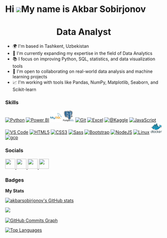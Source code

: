 


Hi ![](https://user-images.githubusercontent.com/18350557/176309783-0785949b-9127-417c-8b55-ab5a4333674e.gif)My name is Akbar Sobirjonov
========================================================================================================================================

<h1 align="center">Data Analyst</h1>


* 🌍 I'm based in Tashkent, Uzbekistan
* 🧠 I'm currently expanding my expertise in the field of Data Analytics
* 📚 I focus on improving Python, SQL, statistics, and data visualization tools
* 🤝 I'm open to collaborating on real-world data analysis and machine learning projects
* 📈 I'm working with tools like Pandas, NumPy, Matplotlib, Seaborn, and Scikit-learn

### Skills


<p align="left">
<a href="https://www.python.org/" target="_blank" rel="noreferrer"><img src="https://raw.githubusercontent.com/danielcranney/readme-generator/main/public/icons/skills/python-colored.svg" width="36" height="36" alt="Python" /></a>
<a href="https://app.powerbi.com/" target="_blank" rel="noreferrer"><img src="https://cdn-dynmedia-1.microsoft.com/is/image/microsoftcorp/Hero_BPI_icon1?resMode=sharp2&amp;op_usm=1.5,0.65,15,0&amp;wid=96&amp;hei=96&amp;qlt=100&amp;fmt=png-alpha&amp;fit=constrain" class=" " alt="Power BI" loading="lazy" data-oc="oce517" width="36" height="36" id="image-oce517"></a>
<a href="https://www.mysql.com/" target="_blank" rel="noreferrer"><img src="https://raw.githubusercontent.com/devicons/devicon/master/icons/mysql/mysql-original-wordmark.svg" alt="mysql" width="36" height="36" style="max-width: 100%;"></a>
<a href="https://www.postgresql.org/" target="_blank" rel="noreferrer"><img src="https://raw.githubusercontent.com/devicons/devicon/master/icons/postgresql/postgresql-original-wordmark.svg" alt="postgresql" width="36" height="36" style="max-width: 100%;"></a>
<a href="https://git-scm.com/" target="_blank" rel="noreferrer"><img src="https://raw.githubusercontent.com/danielcranney/readme-generator/main/public/icons/skills/git-colored.svg" width="36" height="36" alt="Git" /></a>
<a href="https://excel.cloud.microsoft/" target="_blank" rel="noreferrer"><img src="https://res.cdn.office.net/files/fabric-cdn-prod_20230815.002/assets/brand-icons/product/svg/excel_32x1.svg" class="fui-Image ___1jl6o6y fj3muxo f1akhkt f1aperda f1lxtadh f1fabniw f1ewtqcl f14t3ns0 f1xpi36y f137enl0" width="36" height="36" alt="Excel"></a>
<a href="https://www.kaggle.com/" target="_blank" rel="noreferrer"><img itemprop="image" class="avatar flex-shrink-0 mb-3 mr-3 mb-md-0 mr-md-4" src="https://avatars.githubusercontent.com/u/1336944?s=200&amp;v=4" width="36" height="36" alt="@Kaggle"></a>
<a href="https://developer.mozilla.org/en-US/docs/Web/JavaScript" target="_blank" rel="noreferrer"><img src="https://raw.githubusercontent.com/danielcranney/readme-generator/main/public/icons/skills/javascript-colored.svg" width="36" height="36" alt="JavaScript" /></a>
<a href="https://code.visualstudio.com/" target="_blank" rel="noreferrer"><img src="https://raw.githubusercontent.com/danielcranney/readme-generator/main/public/icons/skills/visualstudiocode.svg" width="36" height="36" alt="VS Code" /></a>
<a href="https://developer.mozilla.org/en-US/docs/Glossary/HTML5" target="_blank" rel="noreferrer"><img src="https://raw.githubusercontent.com/danielcranney/readme-generator/main/public/icons/skills/html5-colored.svg" width="36" height="36" alt="HTML5" /></a>
<a href="https://www.w3.org/TR/CSS/#css" target="_blank" rel="noreferrer"><img src="https://raw.githubusercontent.com/danielcranney/readme-generator/main/public/icons/skills/css3-colored.svg" width="36" height="36" alt="CSS3" /></a>
<a href="https://sass-lang.com/" target="_blank" rel="noreferrer"><img src="https://raw.githubusercontent.com/danielcranney/readme-generator/main/public/icons/skills/sass-colored.svg" width="36" height="36" alt="Sass" /></a>
<a href="https://getbootstrap.com/" target="_blank" rel="noreferrer"><img src="https://raw.githubusercontent.com/danielcranney/readme-generator/main/public/icons/skills/bootstrap-colored.svg" width="36" height="36" alt="Bootstrap" /></a>
<a href="https://nodejs.org/en/" target="_blank" rel="noreferrer"><img src="https://raw.githubusercontent.com/danielcranney/readme-generator/main/public/icons/skills/nodejs-colored.svg" width="36" height="36" alt="NodeJS" /></a>
<a href="https://www.linux.org" target="_blank" rel="noreferrer"><img src="https://raw.githubusercontent.com/danielcranney/readme-generator/main/public/icons/skills/linux-colored.svg" width="36" height="36" alt="Linux" /></a>
<a href="https://www.docker.com/" target="_blank" rel="noreferrer"><img src="https://raw.githubusercontent.com/devicons/devicon/master/icons/docker/docker-original-wordmark.svg" alt="docker" width="36" height="36" style="max-width: 100%;"></a>
<a href="https://cloud.google.com/" target="_blank" rel="noreferrer"><img src="https://camo.githubusercontent.com/d124825d0e0968226011ee97e6001d44a4844a75cc2a1a058cde8bf7791bea97/68747470733a2f2f7777772e766563746f726c6f676f2e7a6f6e652f6c6f676f732f676f6f676c655f636c6f75642f676f6f676c655f636c6f75642d69636f6e2e737667" alt="gcp" width="36" height="36" data-canonical-src="https://www.vectorlogo.zone/logos/google_cloud/google_cloud-icon.svg" style="max-width: 100%;"></a>
</p>


### Socials

<p align="left"> 
<a href="https://www.github.com/akbarsobirjonov" target="_blank" rel="noreferrer"> <picture> <source media="(prefers-color-scheme: dark)" srcset="https://raw.githubusercontent.com/danielcranney/readme-generator/main/public/icons/socials/github-dark.svg" /> <source media="(prefers-color-scheme: light)" srcset="https://raw.githubusercontent.com/danielcranney/readme-generator/main/public/icons/socials/github.svg" /> <img src="https://raw.githubusercontent.com/danielcranney/readme-generator/main/public/icons/socials/github.svg" width="32" height="32" /> </picture> </a> 
<a href="http://www.instagram.com/_akbar__shoh_" target="_blank" rel="noreferrer"> <picture> <source media="(prefers-color-scheme: dark)" srcset="https://raw.githubusercontent.com/danielcranney/readme-generator/main/public/icons/socials/instagram-dark.svg" /> <source media="(prefers-color-scheme: light)" srcset="https://raw.githubusercontent.com/danielcranney/readme-generator/main/public/icons/socials/instagram.svg" /> <img src="https://raw.githubusercontent.com/danielcranney/readme-generator/main/public/icons/socials/instagram.svg" width="32" height="32" /> </picture> </a>
<a href="https://t.me/sobirjonovakbar" target="_blank" rel="noreferrer"> <picture> <source media="(prefers-color-scheme: dark)" srcset="https://avatars.githubusercontent.com/u/6113871?s=200&amp;v=4" /> <source media="(prefers-color-scheme: light)" srcset="https://avatars.githubusercontent.com/u/6113871?s=200&amp;v=4" /> <img src="https://avatars.githubusercontent.com/u/6113871?s=200&amp;v=4" width="32" height="32" /> </picture> </a> 
<a href="https://www.threads.net/@_akbar__shoh_" target="_blank" rel="noreferrer"> <picture> <source media="(prefers-color-scheme: dark)" srcset="https://raw.githubusercontent.com/danielcranney/readme-generator/main/public/icons/socials/threads-dark.svg" /> <source media="(prefers-color-scheme: light)" srcset="https://raw.githubusercontent.com/danielcranney/readme-generator/main/public/icons/socials/threads.svg" /> <img src="https://raw.githubusercontent.com/danielcranney/readme-generator/main/public/icons/socials/threads.svg" width="32" height="32" /> </picture> </a></p>

### Badges

<b>My Stats</b>

<a href="http://www.github.com/akbarsobirjonov"><img src="https://github-readme-stats.vercel.app/api?username=akbarsobirjonov&show_icons=true&hide=&count_private=true&title_color=0891b2&text_color=ffffff&icon_color=0891b2&bg_color=1c1917&hide_border=true&show_icons=true" alt="akbarsobirjonov's GitHub stats" /></a>

<a href="http://www.github.com/akbarsobirjonov"><img src="https://github-readme-streak-stats.herokuapp.com/?user=akbarsobirjonov&stroke=ffffff&background=1c1917&ring=0891b2&fire=0891b2&currStreakNum=ffffff&currStreakLabel=0891b2&sideNums=ffffff&sideLabels=ffffff&dates=ffffff&hide_border=true" /></a>

<a href="http://www.github.com/akbarsobirjonov"><img src="https://github-readme-activity-graph.vercel.app/graph?username=akbarsobirjonov&bg_color=1c1917&color=ffffff&line=0891b2&point=ffffff&area_color=1c1917&area=true&hide_border=true&custom_title=GitHub%20Commits%20Graph" alt="GitHub Commits Graph" /></a>

<a href="https://github.com/akbarsobirjonov" align="left"><img src="https://github-readme-stats.vercel.app/api/top-langs/?username=akbarsobirjonov&langs_count=10&title_color=0891b2&text_color=ffffff&icon_color=0891b2&bg_color=1c1917&hide_border=true&locale=en&custom_title=Top%20%Languages" alt="Top Languages" /></a>


















<!--
**akbarsobirjonov/akbarsobirjonov** is a ✨ _special_ ✨ repository because its `README.md` (this file) appears on your GitHub profile.

Here are some ideas to get you started:

- 🔭 I’m currently working on ...
- 🌱 I’m currently learning ...
- 👯 I’m looking to collaborate on ...
- 🤔 I’m looking for help with ...
- 💬 Ask me about ...
- 📫 How to reach me: ...
- 😄 Pronouns: ...
- ⚡ Fun fact: ...
-->
